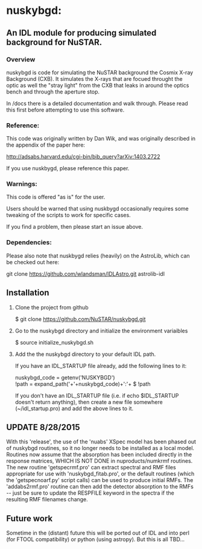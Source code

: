 # nuskybgd:
## An IDL module for producing simulated background for NuSTAR.


### Overview

nuskybgd is code for simulating the NuSTAR background the Cosmix X-ray
Background (CXB). It simulates the X-rays that are focued throught the
optic as well the "stray light" from the CXB that leaks in around the
optics bench and through the aperture stop.

In /docs there is a detailed documentation and walk through. Please
read this first before attempting to use this software.

### Reference:

This code was originally written by Dan Wik, and was originally described in the
appendix of the paper here:

http://adsabs.harvard.edu/cgi-bin/bib_query?arXiv:1403.2722

If you use nuskbygd, please reference this paper.


### Warnings:

This code is offered "as is" for the user.

Users should be warned that using nuskbygd occasionally requires some tweaking of the scripts to work for specific cases.

If you find a problem, then please start an issue above.


### Dependencies:

Please also note that nuskbygd relies (heavily) on the AstroLib, which
can be checked out here:

git clone https://github.com/wlandsman/IDLAstro.git astrolib-idl



Installation
------------

1. Clone the project from github

    $ git clone https://github.com/NuSTAR/nuskybgd.git

2. Go to the nuskybgd directory and initialize the environment variaibles

    $ source initialize_nuskybgd.sh

3. Add the the nuskybgd directory to your default IDL path.

	If you have an IDL_STARTUP file already, add the following lines to it:
	
	nuskybgd_code = getenv('NUSKYBGD')                                                                                                                                                                
	!path = expand_path('+'+nuskybgd_code)+':'+ $
                    !path

	If you don't have an IDL_STARTUP file (i.e. if echo $IDL_STARTUP doesn't return anything), then create a new file somewhere (~/idl_startup.pro) and add the above lines to it.	
	
## UPDATE 8/28/2015

With this 'release', the use of the 'nuabs' XSpec model has been phased out
of nuskybgd routines, so it no longer needs to be installed as a local model.
Routines now assume that the absorption has been included directly in the
response matrices, WHICH IS NOT DONE in nuproducts/numkrmf routines.  The
new routine 'getspecrmf.pro' can extract spectral and RMF files appropriate 
for use with 'nuskybgd_fitab.pro', or the default routines (which the
'getspecnoarf.py' script calls) can be used to produce initial RMFs.  The
'addabs2rmf.pro' routine can then add the detector absorption to the RMFs --
just be sure to update the RESPFILE keyword in the spectra if the resulting
RMF filenames change.

## Future work

Sometime in the (distant) future this will be ported out of IDL and into perl (for FTOOL compatibility) or python (using astropy). But this is all TBD...